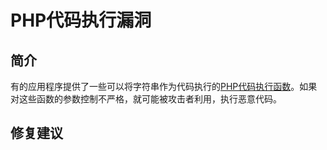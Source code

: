 # PHP代码执行漏洞
## 简介

有的应用程序提供了一些可以将字符串作为代码执行的[PHP代码执行函数](PHP代码执行函数.md)。如果对这些函数的参数控制不严格，就可能被攻击者利用，执行恶意代码。

## 修复建议